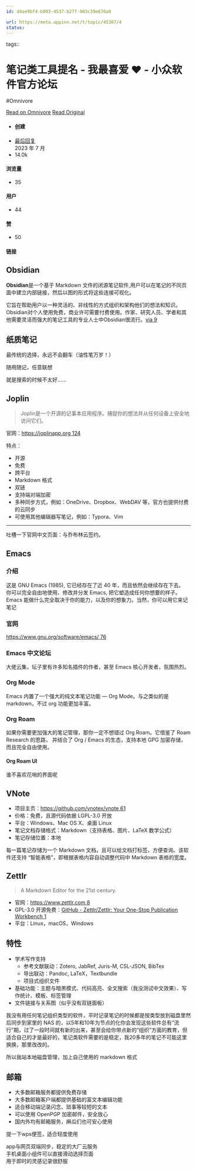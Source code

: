 ```yaml
---
id: d4ae9bf4-b003-4537-b27f-903c39e676a0

url: https://meta.appinn.net/t/topic/45307/4
status:
---
```



tags:: 

# 笔记类工具提名 - 我最喜爱 ❤️ - 小众软件官方论坛
#Omnivore

[Read on Omnivore](https://omnivore.app/me/-190d0505132)
[Read Original](https://meta.appinn.net/t/topic/45307/4)

* #### 创建
* [ 最后回复 ](https://meta.appinn.net/t/topic/45307/37)  
[ ](https://meta.appinn.net/t/topic/45307/37)  2023 年 7 月
* 14.0k  
#### 浏览量
* 35  
#### 用户
* 44  
#### 赞
* 50  
#### 链接

## [](#obsidian-1)Obsidian

**Obsidian**是一个基于 Markdown 文件的闭源笔记软件,用户可以在笔记的不同页面中建立内部链接，然后以图的形式将这些连接可视化。

它旨在帮助用户以一种灵活的、非线性的方式组织和架构他们的想法和知识。Obsidian对个人使用免费，商业许可需要付费使用。作家、研究人员、学者和其他需要灵活而强大的笔记工具的专业人士中Obsidian很流行。[via 9](https://zh.wikipedia.org/zh-hans/Obsidian)

## [](#h-1)纸质笔记

最传统的选择，永远不会翻车（油性笔万岁！）

随用随记，任意联想

就是搜索的时候不太好……

## [](#joplin-1)Joplin

> Joplin是一个开源的记事本应用程序。捕捉你的想法并从任何设备上安全地访问它们。

官网：[https://joplinapp.org 124](https://joplinapp.org/)

特点：

* 开源
* 免费
* 跨平台
* Markdown 格式
* 双链
* 支持端对端加密
* 多种同步方式，例如：OneDrive、Dropbox、WebDAV 等，官方也提供付费的云同步
* 可使用其他编辑器写笔记，例如：Typora、Vim

---

吐槽一下官网中文页面：与乔布林云签约。

## [](#emacs-1)Emacs

### [](#h-2)介绍

这是 GNU Emacs (1985), 它已经存在了近 40 年，而且依然会继续存在下去。  
你可以完全自由地使用、修改并分发 Emacs, 把它塑造成任何你想要的样子。Emacs 能做什么完全取决于你的能力，以及你的想象力。当然，你可以用它来记笔记 

### [](#h-3)官网

[https://www.gnu.org/software/emacs/ 76](https://www.gnu.org/software/emacs/)

### [](#emacs-4)Emacs 中文论坛

大佬云集，坛子里有许多知名插件的作者，甚至 Emacs 核心开发者，氛围热烈。

### [](#org-mode-5)Org Mode

Emacs 内置了一个强大的纯文本笔记功能 — Org Mode。与之类似的是 markdown，不过 org 功能更加丰富。

### [](#org-roam-6)Org Roam

如果你需要更加强大的笔记管理，那你一定不想错过 Org Roam。它借鉴了 Roam Research 的思路， 并结合了 Org / Emacs 的生态，支持本地 GPG 加密存储，而且完全自由使用。

#### [](#org-roam-ui-7)Org Roam UI

谁不喜欢花哨的界面呢 

## [](#vnote-1)VNote

* 项目主页：[https://github.com/vnotex/vnote 61](https://github.com/vnotex/vnote)
* 价格：免费，且源代码依据 LGPL-3.0 开放
* 平台：Windows、Mac OS X、桌面 Linux
* 笔记文档存储格式：Markdown（支持表格、图片、LaTeX 数学公式）
* 笔记存储位置：本地

每一篇笔记存储为一个 Markdown 文档，且可以给文档打标签，方便查询。该软件还支持 “智能表格”，即根据表格内容自动调整代码中 Markdown 表格的宽度。

## [](#zettlr-1)Zettlr

> A Markdown Editor for the 21st century.

* 官网：[https://www.zettlr.com 8](https://www.zettlr.com/)
* GPL-3.0 开源免费：[GitHub - Zettlr/Zettlr: Your One-Stop Publication Workbench 1](https://github.com/Zettlr/Zettlr)
* 平台：Linux，macOS，Windows

## [](#h-2)特性

* 学术写作支持  
   * 参考文献联动：Zotero, JabRef, Juris-M, CSL-JSON, BibTex  
   * 导出联动：Pandoc, LaTeX，Textbundle  
   * 项目式组织文件
* 基础功能：主题与暗黑模式、代码高亮、全文搜索（我没测试中文效果）、写作统计、模板、标签管理
* 文件链接与关系图（似乎没有双链面板）

我没有用任何笔记组织类型的软件，平时记录笔记的时候都是按类型放到磁盘里然后同步到家里的 NAS 的，以5年和10年为节点的化你会发现这些软件总有“流行”期，过了一段时间就有新的出来，甚至会给你带点新的“组织”方面的教育，但适合自己的才是最好的，笔记类软件需要的是稳定，我20多年的笔记不可能这里换换，那里改改的。

所以我站本地磁盘管理，加上自己使用的 markdown 格式

## [](#h-1)邮箱

* 大多数邮箱服务都提供免费存储
* 大多数邮箱客户端都提供基础的富文本编辑功能
* 适合移动端记录闪念、琐事等较短的文本
* 可以使用 OpenPGP 加密邮件，安全放心
* 国内外均有邮箱服务，麻瓜们也可安心使用

提一下wps便签，适合轻度使用

app与网页双端同步，稳定的大厂云服务  
手机桌面小组件可以直接滑动选择页面  
用于即时的灵感记录很舒服

